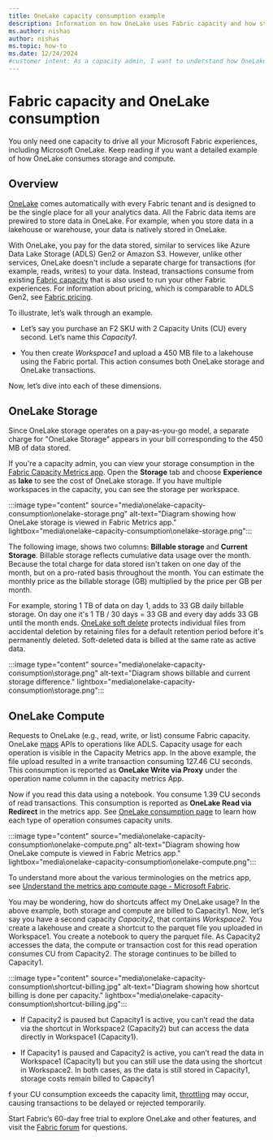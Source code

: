 ```yaml
---
title: OneLake capacity consumption example
description: Information on how OneLake uses Fabric capacity and how storage is billed with capacity consumption examples.
ms.author: nishas
author: nishas
ms.topic: how-to
ms.date: 12/24/2024
#customer intent: As a capacity admin, I want to understand how OneLake consumes storage and compute so that I can effectively manage my capacity and optimize costs.
---
```


# Fabric capacity and OneLake consumption

You only need one capacity to drive all your Microsoft Fabric experiences, including Microsoft OneLake. Keep reading if you want a detailed example of how OneLake consumes storage and compute.

## Overview

[OneLake](../onelake/onelake-overview.md) comes automatically with every Fabric tenant and is designed to be the single place for all your analytics data. All the Fabric data items are prewired to store data in OneLake. For example, when you store data in a lakehouse or warehouse, your data is natively stored in OneLake.

With OneLake, you pay for the data stored, similar to services like Azure Data Lake Storage (ADLS) Gen2 or Amazon S3. However, unlike other services, OneLake doesn't include a separate charge for transactions (for example, reads, writes) to your data. Instead, transactions consume from existing [Fabric capacity](../enterprise/licenses.md) that is also used to run your other Fabric experiences. For information about pricing, which is comparable to ADLS Gen2, see [Fabric pricing](https://azure.microsoft.com/pricing/details/microsoft-fabric/).

To illustrate, let’s walk through an example.

* Let’s say you purchase an F2 SKU with 2 Capacity Units (CU) every second. Let’s name this *Capacity1*.

* You then create *Workspace1* and upload a 450 MB file to a lakehouse using the Fabric portal. This action consumes both OneLake storage and OneLake transactions.

Now, let’s dive into each of these dimensions.

## OneLake Storage

Since OneLake storage operates on a pay-as-you-go model, a separate charge for "OneLake Storage" appears in your bill corresponding to the 450 MB of data stored.

If you're a capacity admin, you can view your storage consumption in the [Fabric Capacity Metrics app](../enterprise/metrics-app-storage-page.md). Open the **Storage** tab and choose **Experience** as **lake** to see the cost of OneLake storage. If you have multiple workspaces in the capacity, you can see the storage per workspace.

:::image type="content" source="media\onelake-capacity-consumption\onelake-storage.png" alt-text="Diagram showing how OneLake storage is viewed in Fabric Metrics app." lightbox="media\onelake-capacity-consumption\onelake-storage.png":::

The following image, shows two columns: **Billable storage** and **Current Storage**. Billable storage reflects cumulative data usage over the month. Because the total charge for data stored isn't taken on one day of the month, but on a pro-rated basis throughout the month. You can estimate the monthly price as the billable storage (GB) multiplied by the price per GB per month.

For example, storing 1 TB of data on day 1, adds to 33 GB daily billable storage. On day one it's 1 TB / 30 days = 33 GB and every day adds 33 GB until the month ends. [OneLake soft delete](/fabric/onelake/onelake-disaster-recovery#soft-delete-for-onelake-files) protects individual files from accidental deletion by retaining files for a default retention period before it's permanently deleted. Soft-deleted data is billed at the same rate as active data.

:::image type="content" source="media\onelake-capacity-consumption\storage.png" alt-text="Diagram shows billable and current storage difference." lightbox="media\onelake-capacity-consumption\storage.png":::

## OneLake Compute

Requests to OneLake (e.g., read, write, or list) consume Fabric capacity. OneLake [maps](/azure/storage/blobs/map-rest-apis-transaction-categories) APIs to operations like ADLS. Capacity usage for each operation is visible in the Capacity Metrics app. In the above example, the file upload resulted in a write transaction consuming 127.46 CU seconds. This consumption is reported as **OneLake Write via Proxy** under the operation name column in the capacity metrics App.

Now if you read this data using a notebook. You consume 1.39 CU seconds of read transactions. This consumption is reported as **OneLake Read via Redirect** in the metrics app. See [OneLake consumption page](../onelake/onelake-consumption.md) to learn how each type of operation consumes capacity units.

:::image type="content" source="media\onelake-capacity-consumption\onelake-compute.png" alt-text="Diagram showing how OneLake compute is viewed in Fabric Metrics app." lightbox="media\onelake-capacity-consumption\onelake-compute.png":::

To understand more about the various terminologies on the metrics app, see [Understand the metrics app compute page - Microsoft Fabric](../enterprise/metrics-app-compute-page.md).

You may be wondering, how do shortcuts affect my OneLake usage? In the above example, both storage and compute are billed to Capacity1. Now, let’s say you have a second capacity *Capacity2*, that contains *Workspace2*. You create a lakehouse and create a shortcut to the parquet file you uploaded in Workspace1. You create a notebook to query the parquet file. As Capacity2 accesses the data, the compute or transaction cost for this read operation consumes CU from Capacity2. The storage continues to be billed to Capacity1.

:::image type="content" source="media\onelake-capacity-consumption\shortcut-billing.jpg" alt-text="Diagram showing how shortcut billing is done per capacity." lightbox="media\onelake-capacity-consumption\shortcut-billing.jpg":::

* If Capacity2 is paused but Capacity1 is active, you can’t read the data via the shortcut in Workspace2 (Capacity2) but can access the data directly in Workspace1 (Capacity1).

* If Capacity1 is paused and Capacity2 is active, you can’t read the data in Workspace1 (Capacity1) but you can still use the data using the shortcut in Workspace2. In both cases, as the data is still stored in Capacity1, storage costs remain billed to Capacity1

f your CU consumption exceeds the capacity limit, [throttling](../enterprise/throttling.md) may occur, causing transactions to be delayed or rejected temporarily.

Start Fabric’s 60-day free trial to explore OneLake and other features, and visit the [Fabric forum](https://community.fabric.microsoft.com/t5/Forums/ct-p/ac_forums) for questions.